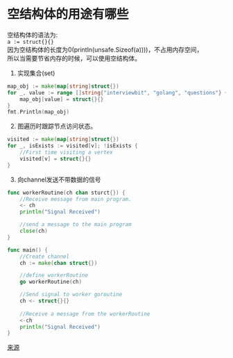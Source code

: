 # 空结构体的用途有哪些

空结构体的语法为:  
`a := struct{}{}`  
因为空结构体的长度为0(println(unsafe.Sizeof(a))))，不占用内存空间，  
所以当需要节省内存的时候，可以使用空结构体。

1. 实现集合(set)
```go
map_obj := make(map[string]struct{})
for _, value := range []string{"interviewbit", "golang", "questions"} {
    map_obj[value] = struct{}{}
}
fmt.Println(map_obj)
```

2. 图遍历时跟踪节点访问状态。
```go
visited := make(map[string]struct{})
for _, isExists := visited[v]; !isExists {
    //First time visiting a vertex
    visited[v] = struct{}{}
}
```

3. 向channel发送不带数据的信号
```go
func workerRoutine(ch chan sturct{}) {
    //Receive message from main program.
    <- ch
    println("Signal Received")

    //send a message to the main program
    close(ch)
}

func main() {
    //Create channel
    ch := make(chan struct{})

    //define workerRoutine
    go workerRoutine(ch)

    //Send signal to worker goroutine
    ch <- struct{}{}
    
    //Receive a message from the workerRoutine
    <-ch
    println("Signal Received")
}
```
[来源](https://www.interviewbit.com/golang-interview-questions/#empty-struct-uses)